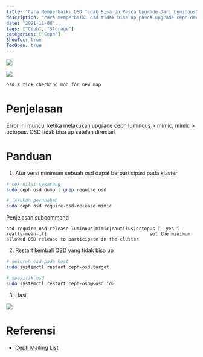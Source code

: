 ```yaml
---
title: "Cara Memperbaiki OSD Tidak Bisa Up Pasca Upgrade Dari Luminous"
description: "cara memperbaiki osd tidak bisa up pasca upgrade ceph dari versi luminous"
date: "2021-11-06"
tags: ["Ceph", "Storage"]
categories: ["Ceph"]
ShowToc: true
TocOpen: true
---
```


![](/images/ceph-osd-unable-up-1.png)

![](/images/ceph-osd-unable-up-2.png)

```txt
osd.X tick checking mon for new map
```

# Penjelasan
Error ini muncul ketika melakukan upgrade ceph luminous > mimic, mimic > octopus. OSD tidak bisa up setelah direstart

# Panduan
1. Atur versi minimum sebuah osd dapat berpartisipasi pada klaster
```bash
# cek nilai sekarang
sudo ceph osd dump | grep require_osd

# lakukan perubahan
sudo ceph osd require-osd-release mimic
```

Penjelasan subcommand
```
osd require-osd-release luminous|mimic|nautilus|octopus [--yes-i-really-mean-it]                                      set the minimum allowed OSD release to participate in the cluster
```

2. Restart kembali OSD yang tidak bisa up
```bash
# seluruh osd pada host
sudo systemctl restart ceph-osd.target

# spesifik osd
sudo systemctl restart ceph-osd@<osd_id>
```

3. Hasil

![](/images/ceph-osd-unable-up-3.png)


# Referensi
- [Ceph Mailing List](https://lists.ceph.io/hyperkitty/list/ceph-users@ceph.io/message/RHJREQXM5N6KWDEEMLDVW44PYEILLR6E/)